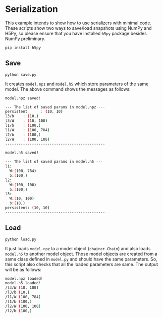 # Serialization

This example intends to show how to use serializers with minimal code.
These scripts show two ways to save/load snapshots using NumPy and H5Py, so please ensure that you have installed `h5py` package besides NumPy preliminary.

```bash
pip install h5py
```

## Save

```
python save.py
```

It creates `model.npz` and `model.h5` which store parameters of the same model. The above command shows the messages as follows:

```bash
model.npz saved!

--- The list of saved params in model.npz ---
persistent      : (10, 10)
l3/b    : (10,)
l3/W    : (10, 100)
l1/b    : (100,)
l1/W    : (100, 784)
l2/b    : (100,)
l2/W    : (100, 100)
---------------------------------------------

model.h5 saved!

--- The list of saved params in model.h5 ---
l1:
  W:(100, 784)
  b:(100,)
l2:
  W:(100, 100)
  b:(100,)
l3:
  W:(10, 100)
  b:(10,)
persistent: (10, 10)
---------------------------------------------
```

## Load

```
python load.py
```

It just loads `model.npz` to a model object (`chainer.Chain`) and also loads `model.h5` to another model object. Those model objects are created from a same class defined in `model.py` and should have the same parameters. So, this script also checks that all the loaded parameters are same.
The output will be as follows:

```bash
model.npz loaded!
model.h5 loaded!
/l3/W (10, 100)
/l3/b (10,)
/l1/W (100, 784)
/l1/b (100,)
/l2/W (100, 100)
/l2/b (100,)
```
